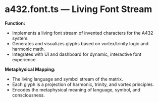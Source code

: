 # a432.font.ts — Living Font Stream

**Function:**
- Implements a living font stream of invented characters for the A432 system.
- Generates and visualizes glyphs based on vortex/trinity logic and harmonic math.
- Integrates with UI and dashboard for dynamic, interactive font experience.

**Metaphysical Mapping:**
- The living language and symbol stream of the matrix.
- Each glyph is a projection of harmonic, trinity, and vortex principles.
- Encodes the metaphysical meaning of language, symbol, and consciousness. 